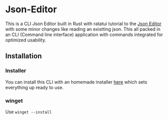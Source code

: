# Json-Editor
 This is a CLI Json Editor built in Rust with ratatui tutorial to the [Json Editor](https://ratatui.rs/tutorials/json-editor/) with some minor changes like reading an existting json. This all packed in an CLI (Command line interface) application with commands integrated for optimized usability. 

## Installation
### Installer
You can install this CLI with an homemade installer [here](www.linkto.installer) which sets everything up ready to use.

### winget
Use `winget --install`
